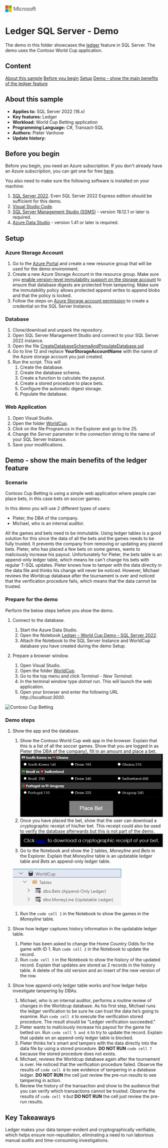 ![](../../../../manage/sql-server-extended-security-updates/media/solutions-microsoft-logo-small.png)

# Ledger SQL Server - Demo

The demo in this folder showcases the [ledger](https://docs.microsoft.com/en-us/azure/azure-sql/database/ledger-overview) feature in SQL Server. The demo uses the Contoso World Cup application.

## Content

[About this sample](#about-this-sample)
[Before you begin](#before-you-begin)
[Setup](#setup)
[Demo - show the main benefits of the ledger feature](#Demo---show-the-main-benefits-of-the-ledger-feature)

## About this sample

- **Applies to:** SQL Server 2022 (16.x)
- **Key features:** Ledger
- **Workload:** World Cup Betting application
- **Programming Language:** C#, Transact-SQL
- **Authors:** Pieter Vanhove
- **Update history:**

## Before you begin

Before you begin, you need an Azure subscription. If you don't already have an Azure subscription, you can get one for free [here](https://azure.microsoft.com/free/).

You also need to make sure the following software is installed on your machine:

1. [SQL Server 2022](https://www.microsoft.com/en-us/sql-server/sql-server-downloads). Even SQL Server 2022 Express edition should be sufficient for this demo.
1. [Visual Studio Code](https://code.visualstudio.com/download).
1. [SQL Server Management Studio (SSMS)](https://learn.microsoft.com/en-us/sql/ssms/download-sql-server-management-studio-ssms?view=sql-server-ver16) - version 18.12.1 or later is required.
1. [Azure Data Studio](https://learn.microsoft.com/en-us/sql/azure-data-studio/download-azure-data-studio?view=sql-server-ver16) - version 1.41 or later is required.

## Setup

### Azure Storage Account
1. Go to the [Azure Portal](https://portal.azure.com/) and create a new resource group that will be used for the demo environment.
1. Create a new Azure Storage Account in the resource group. Make sure you [enable version-level immutability support on the storage account](https://learn.microsoft.com/en-us/azure/storage/blobs/immutable-policy-configure-version-scope?tabs=azure-portal#enable-version-level-immutability-support-on-a-storage-accountconfigure) to ensure that database digests are protected from tampering. Make sure the immutability policy allows protected append writes to append blobs and that the policy is locked.
1. Follow the steps on [Azure Storage account permission](https://learn.microsoft.com/en-us/sql/relational-databases/security/ledger/ledger-digest-management?view=sql-server-ver16#azure-storage-account-permission) to create a credential on the SQL Server Instance.

### Database

1. Clone/download and unpack the repository.
1. Open SQL Server Management Studio and connect to your SQL Server 2022 instance.
1. Open the file [CreateDatabaseSchemaAndPopulateDatabase.sql](../sql-server/setup/CreateDatabaseSchemaAndPopulateDatabase.sql)
1. Go to line 12 and replace **YourStorageAccountName** with the name of the Azure storage account you just created.
1. Run the script. This will
    1. Create the database.
    1. Create the database schema.
    1. Create a function to calculate the payout.
    1. Create a stored procedure to place bets.
    1. Configure the automatic digest storage.
    1. Populate the database.

### Web Application

1. Open Visual Studio.
1. Open the folder [WorldCup](../source/WorldCup/).
1. Click on the file Program.cs in the Explorer and go to line 25.
1. Change the *Server* parameter in the connection string to the name of your SQL Server Instance.
1. Save your modifications.

## Demo - show the main benefits of the ledger feature

### Scenario

Contoso Cup Betting is using a simple web application where people can place bets, in this case bets on soccer games.

In this demo you will use 2 different types of users:

- Pieter, the DBA of the company.
- Michael, who is an internal auditor.

All the games and bets need to be immutable. Using ledger tables is a good solution for this since the data of all the bets and the games needs to be fully trusted. It prevents the company from removing or updating any placed bets. Pieter, who has placed a few bets on some games, wants to maliciously increase his payout. Unfortunately for Pieter, the bets table is an append-only ledger table, which means he can't change his bets with regular T-SQL updates. Pieter knows how to tamper with the data directly in the data file and thinks his change will never be noticed. However, Michael reviews the Worldcup database after the tournament is over and noticed that the verification procedure fails, which means that the data cannot be trusted.

### Prepare for the demo

Perform the below steps before you show the demo.

1. Connect to the database.
   1. Start the Azure Data Studio.
   1. Open the Notebook [Ledger - World Cup Demo - SQL Server 2022](../sql-server/tsql-scripts/Ledger%20-%20World%20Cup%20Demo%20-%20SQL%20Server%202022.ipynb).
   1. Attach the Notebook to the SQL Server Instance and WorldCup database you have created during the demo Setup.

1. Prepare a browser window.
   1. Open Visual Studio.
   1. Open the folder [WorldCup](../source/WorldCup/).
   1. Go to the top menu and click *Terminal - New Terminal*.
   1. In the terminal window type *dotnet run*. This will launch the web application.
   1. Open your browser and enter the following URL *http://localhost:3000*.

![Contoso Cup Betting](../../../../../media/features/ledger/ContosoCupBetting.png)

### Demo steps

1. Show the app and the database.
   1. Show the Contoso World Cup web app in the browser. Explain that this is a list of all the soccer games. Show that you are logged in as Pieter (the DBA of the company), fill in an amount and place a bet.
   ![Place Bet](../../../../../media/features/ledger/Place-Bet.png)
   1. Once you have placed the bet, show that the user can download a cryptographic receipt of his/her bet. This receipt could also be used to verify the database afterwards but this is not part of the demo.
   ![Download Cryptographic Receipt](../../../../../media/features/ledger/Download-Receipt.png)
   1. Go to the Notebook and show the 2 tables, *Moneyline* and *Bets* in the Explorer. Explain that *Moneyline* table is an updatable ledger table and *Bets* an append-only ledger table.

   ![Ledger Tables](../../../../../media/features/ledger/Ledger-Tables.png)
   1. Run the `code cell 1` in the Notebook to show the games in the *Moneyline* table.

1. Show how ledger captures history information in the updatable ledger table.
    1. Pieter has been asked to change the Home Country Odds for the game with ID 1. Run `code cell 2` in the Notebook to update the record.
    1. Run `code cell 3` in the Notebook to show the history of the updated record. Explain that updates are stored as 2 records in the history table. A delete of the old version and an insert of the new version of the row.

1. Show how append-only ledger table works and how ledger helps investigate tampering by DBAs.
    1. Michael, who is an internal auditor, performs a routine review of changes in the Worldcup database. As his first step, Michael runs the ledger verification to be sure he can trust the data he’s going to examine. Run `code cell 4` to execute the verification stored procedure. The result should be "Ledger verification succeeded."
    1. Pieter wants to maliciously increase his payout for the game he betted on. Run `code cell 5 and 6` to try to update the record. Explain that update on an append-only ledger table is blocked.
    1. Pieter thinks he's smart and tampers with the data directly into the data file by using a stored procedure. **DO NOT RUN** `code cell 7` because the stored procedure does not exists.
    1. Michael, reviews the Worldcup database again after the tournament is over. He noticed that the verification procedure failed. Observe the results of `code cell 8` to see evidence of tampering in a database ledger. **DO NOT RUN** the cell just review the pre-run results to see tampering in action.
    1. Review the history of the transaction and show to the audience that you can verify which transactions cannot be trusted. Observe the results of `code cell 9` but **DO NOT RUN** the cell just review the pre-run results.

## Key Takeaways

Ledger makes your data tamper-evident and cryptographically verifiable, which helps ensure non-repudiation, eliminating a need to run laborious manual audits and time-consuming investigations.
